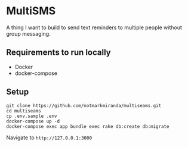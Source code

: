 # MultiSMS

A thing I want to build to send text reminders to multiple people without group messaging.

## Requirements to run locally
- Docker
- docker-compose

## Setup

```
git clone https://github.com/notmarkmiranda/multiseams.git
cd multiseams
cp .env.sample .env
docker-compose up -d
docker-compose exec app bundle exec rake db:create db:migrate
```

Navigate to `http://127.0.0.1:3000`
